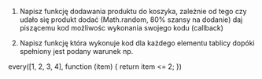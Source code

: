 1. Napisz funkcję dodawania produktu do koszyka, zależnie od tego czy udało się produkt dodać (Math.random, 80% szansy na dodanie) daj piszącemu kod możliwośc wykonania swojego kodu (callback)

2. Napisz funkcję która wykonuje kod dla każdego elementu tablicy dopóki spełniony jest podany warunek np.

every([1, 2, 3, 4], function (item) {
return item <= 2;
})
